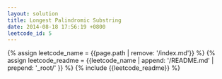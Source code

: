 ```yaml
---
layout: solution
title: Longest Palindromic Substring
date: 2014-08-18 17:56:19 +0800
leetcode_id: 5
---
```

{% assign leetcode_name = {{page.path | remove: '/index.md'}}  %}
{% assign leetcode_readme = {{leetcode_name | append: '/README.md' | prepend: '_root/' }}  %}
{% include {{leetcode_readme}} %}

